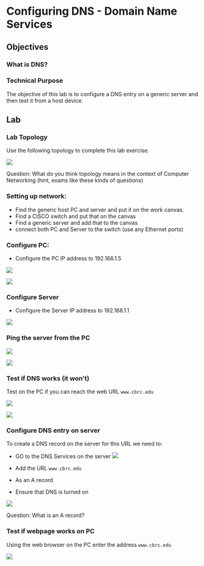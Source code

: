 # Configuring DNS - Domain Name Services 

## Objectives 

### What is DNS? 

### Technical Purpose

The objective of this lab is to configure a DNS entry on a generic server and then test it from a host device. 

## Lab

### Lab Topology 

Use the following topology to complete this lab exercise. 

![](2021-08-04-08-01-56.png)

Question: What do you think topology means in the context of Computer Networking (hint, exams like these kinds of questions)

### Setting up network: 

* Find the generic host PC and server and put it on the work canvas. 
* Find a CISCO switch and put that on the canvas
* Find a generic server and add that to the canvas
* connect both PC and Server to the switch (use any Ethernet ports)

### Configure PC: 
* Configure the PC IP address to 192.168.1.5

![](2021-08-04-08-02-46.png)

![](2021-08-04-08-04-06.png)

### Configure Server
* Configure the Server IP address to 192.168.1.1

![](2021-08-04-08-07-05.png)

### Ping the server from the PC

![](2021-08-04-08-05-27.png)

![](2021-08-04-08-07-42.png)

### Test if DNS works (it won't)

Test on the PC if you can reach the web URL `www.cbrc.edu`

![](2021-08-04-08-08-11.png)

![](2021-08-04-08-09-50.png)

### Configure DNS entry on server

To create a DNS record on the server for this URL we need to: 

* GO to the DNS Services on the server 
![](2021-08-04-08-10-35.png)

* Add the URL `www.cbrc.edu` 
* As an A record
* Ensure that DNS is turned on
  
![](2021-08-04-08-11-26.png)

Question: What is an A record? 

### Test if webpage works on PC

Using the web browser on the PC enter the address `www.cbrc.edu`

![](2021-08-04-08-12-19.png)




